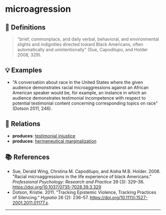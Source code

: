 # microagression

## 📖 Definitions

> "brief, commonplace, and daily verbal, behavioral, and environmental slights and indignities directed toward Black Americans, often automatically and unintentionally" (Sue, Capodilupo, and Holder 2008, 329).

## 💡 Examples

- "A conversation about race in the United States where the given audience demonstrates racial microaggressions against an African American speaker would be, for example, an instance in which an audience demonstrates testimonial incompetence with respect to potential testimonial content concerning corresponding topics on race" (Dotson 2011, 246).

## 🔗 Relations

- **produces**: [testimonial injustice](./testimonial-injustice.md)
- **produces**: [hermeneutical marginalization](./hermeneutical-marginalization.md)

## 📚 References

- Sue, Derald Wing, Chrstina M. Capodilupo, and Aisha M.B. Holder. 2008. "Racial microaggressions in the life experience of black Americans." _Professional Psychology: Research and Practice_ 39 (3): 329–36. https://doi.org/10.1037/0735-7028.39.3.329
- Dotson, Kristie. 2011. “Tracking Epistemic Violence, Tracking Practices of Silencing.” _Hypatia_ 26 (2): 236–57. https://doi.org/10.1111/j.1527-2001.2011.01177.x.

---

<script src="https://giscus.app/client.js"
                data-repo="natesheehan/conceptcartography"
                data-repo-id="R_kgDOPB5QiQ"
                data-category="General"
                data-category-id="DIC_kwDOPB5Qic4CsAxd"
                data-mapping="pathname"
                data-strict="0"
                data-reactions-enabled="1"
                data-emit-metadata="0"
                data-input-position="bottom"
                data-theme="catppuccin_mocha"
                data-lang="en"
                crossorigin="anonymous"
                async>
        </script>
        
